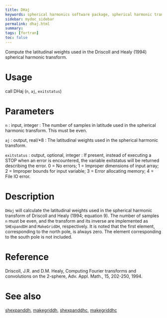 ```yaml
---
title: DHaj
keywords: spherical harmonics software package, spherical harmonic transform, legendre functions, multitaper spectral analysis, fortran, Python, gravity, magnetic field
sidebar: mydoc_sidebar
permalink: dhaj.html
summary:
tags: [fortran]
toc: false
---
```


Compute the latitudinal weights used in the Driscoll and Healy (1994) spherical harmonic transform.

# Usage

call DHaj (`n`, `aj`, `exitstatus`)

# Parameters

`n` : input, integer
:   The number of samples in latitude used in the spherical harmonic transform. This must be even.

`aj` : output, real/*8
:   The latitudinal weights used in the spherical harmonic transform.

`exitstatus` : output, optional, integer
:   If present, instead of executing a STOP when an error is encountered, the variable exitstatus will be returned describing the error. 0 = No errors; 1 = Improper dimensions of input array; 2 = Improper bounds for input variable; 3 = Error allocating memory; 4 = File IO error.

# Description

`DHaj` will calculate the latitudinal weights used in the spherical harmonic transform of Driscoll and Healy (1994; equation 9). The number of samples `n` must be even, and the transform and its inverse are implemented as `SHExpandDH` and `MakeGridDH`, respectively. It is noted that the first element, corresponding to the north pole, is always zero. The element corresponding to the south pole is not included.

# Reference

Driscoll, J.R. and D.M. Healy, Computing Fourier transforms and convolutions on the 2-sphere, Adv. Appl. Math., 15, 202-250, 1994.

# See also

[shexpanddh](shexpanddh.html), [makegriddh](makegriddh.html), [shexpanddhc](shexpanddhc.html), [makegriddhc](makegriddhc.html)
